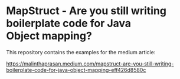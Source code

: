 # MapStruct - Are you still writing boilerplate code for Java Object mapping?

This repository contains the examples for the medium article: 

https://malinthaprasan.medium.com/mapstruct-are-you-still-writing-boilerplate-code-for-java-object-mapping-eff426d8580c
